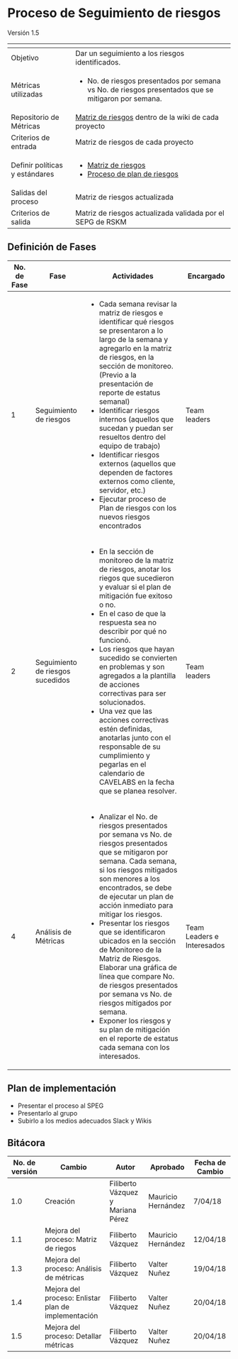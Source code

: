 # Proceso de Seguimiento de riesgos
Versión 1.5


[]() | []()  
--|--
Objetivo| Dar un seguimiento a los riesgos identificados.
Métricas utilizadas |<ul><li>No. de riesgos presentados por semana vs No. de riesgos presentados que se mitigaron por semana.</li></ul>
Repositorio de Métricas | [Matriz de riesgos](https://github.com/CaveLabs-1/Wiki/blob/master/Riesgos/Formatos/Matriz%20de%20riesgos%20v1.2.xlsx) dentro de la wiki de cada proyecto
Criterios de entrada | Matriz de riesgos de cada proyecto
Definir políticas y estándares |<ul><li>[Matriz de riesgos](https://github.com/CaveLabs-1/Wiki/blob/master/Riesgos/Formatos/Matriz%20de%20riesgos%20v1.2.xlsx)</li><li>[Proceso de plan de riesgos](https://github.com/CaveLabs-1/Wiki/blob/master/Riesgos/Procesos/Plan_de_Riesgos.md)</li></ul>
Salidas del proceso | Matriz de riesgos actualizada
Criterios de salida | Matriz de riesgos actualizada validada por el SEPG de RSKM

## Definición de Fases
No. de Fase | Fase | Actividades | Encargado
------------|------|-------------|-----------
1 | Seguimiento de riesgos | <ul><li>Cada semana revisar la matriz de riesgos e identificar qué riesgos se presentaron a lo largo de la semana y agregarlo en la matriz de riesgos, en la sección de monitoreo. (Previo a la presentación de reporte de estatus semanal)</li><li> Identificar riesgos internos (aquellos que sucedan y puedan ser resueltos dentro del equipo de trabajo)</li><li> Identificar riesgos externos (aquellos que dependen de factores externos como cliente, servidor, etc.)</li><li> Ejecutar proceso de Plan de riesgos con los nuevos riesgos encontrados</li></ul> | Team leaders
2 | Seguimiento de riesgos sucedidos | <ul><li>En la sección de monitoreo de la matriz de riesgos, anotar los riegos que sucedieron y evaluar si el plan de mitigación fue exitoso o no.</li><li>En el caso de que la respuesta sea no describir por qué no funcionó.</li><li>Los riesgos que hayan sucedido se convierten en problemas y son agregados a la plantilla de acciones correctivas para ser solucionados.</li><li>Una vez que las acciones correctivas estén definidas, anotarlas junto con el responsable de su cumplimiento y pegarlas en el calendario de CAVELABS en la fecha que se planea resolver.</li></ul>| Team leaders
4 | Análisis de Métricas | <ul><li>Analizar el No. de riesgos presentados por semana vs No. de riesgos presentados que se mitigaron por semana. Cada semana, si los riesgos mitigados son menores a los encontrados, se debe de ejecutar un plan de acción inmediato para mitigar los riesgos.</li><li>Presentar los riesgos que se identificaron ubicados en la sección de Monitoreo de la Matriz de Riesgos. Elaborar una gráfica de línea que compare No. de riesgos presentados por semana vs No. de riesgos mitigados por semana.</li><li>Exponer los riesgos y su plan de mitigación en el reporte de estatus cada semana con los interesados.</li></ul> | Team Leaders e Interesados

## Plan de implementación
<ul><li>Presentar el proceso al SPEG</li><li>Presentarlo al grupo</li><li>Subirlo a los medios adecuados Slack y Wikis</li></ul>

## Bitácora
No. de versión | Cambio | Autor | Aprobado | Fecha de Cambio
---------------|--------|-------|----------|-----------------
1.0 | Creación | Filiberto Vázquez y Mariana Pérez | Mauricio Hernández| 7/04/18
1.1 | Mejora del proceso: Matriz de riegos | Filiberto Vázquez | Mauricio Hernández| 12/04/18
1.3 | Mejora del proceso: Análisis de métricas | Filiberto Vázquez | Valter Nuñez| 19/04/18
1.4 | Mejora del proceso: Enlistar plan de implementación | Filiberto Vázquez | Valter Nuñez| 20/04/18
1.5 | Mejora del proceso: Detallar métricas | Filiberto Vázquez | Valter Nuñez| 20/04/18
